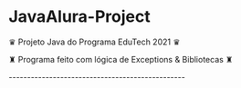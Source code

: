 # JavaAlura-Project
<p> ♛ Projeto Java do Programa EduTech 2021 ♛
<p> ♜ Programa feito com lógica de Exceptions & Bibliotecas ♜
<p> ------------------------------------------------
<p>
